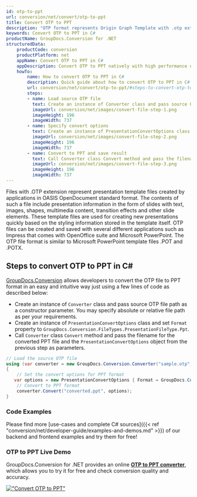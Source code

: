 ```yaml
---
id: otp-to-ppt
url: conversion/net/convert/otp-to-ppt
title: Convert OTP to PPT
description: "OTP format represents Origin Graph Template with .otp extension. Learn how to convert OTP to PPT file programmatically in C# language using GroupDocs.Conversion for .NET library."
keywords: Convert OTP to PPT in C#
productName: GroupDocs.Conversion for .NET
structuredData:
    productCode: conversion
    productPlatform: net
    appName: Convert OTP to PPT in C#
    appDescription: Convert OTP to PPT natively with high performance using C# language and server side GroupDocs.Conversion for .NET APIs, without the use of any software like Microsoft or Open Office.
    howTo:
        name: How to convert OTP to PPT in C# 
        description: Quick guide about how to convert OTP to PPT in C# with high performance and accuracy.
        url: conversion/net/convert/otp-to-ppt/#steps-to-convert-otp-to-ppt-in-c
        steps:
        - name: Load source OTP file 
          text: Create an instance of Converter class and pass source OTP file path as a constructor parameter. You may specify absolute or relative file path as per your requirements. 
          imageUrl: conversion/net/images/convert-file-step-1.png
          imageHeight: 196
          imageWidth: 737
        - name: Specify convert options 
          text: Create an instance of PresentationConvertOptions class.
          imageUrl: conversion/net/images/convert-file-step-2.png
          imageHeight: 196
          imageWidth: 737
        - name: Convert to PPT and save result 
          text: Call Converter class Convert method and pass the filename for the converted HTML file and the PresentationConvertOptions object from the previous step as parameters.
          imageUrl: conversion/net/images/convert-file-step-3.png
          imageHeight: 196
          imageWidth: 737
---
```


Files with .OTP extension represent presentation template files created by applications in OASIS OpenDocument standard format. The contents of such a file include presentation information in the form of slides with text, images, shapes, multimedia content, transition effects and other slide elements. These template files are used for creating new presentations quickly based on the styling information stored in the template itself. OTP files can be created and saved with several different applications such as Impress that comes with OpenOffice suite and Microsoft PowerPoint. The OTP file format is similar to Microsoft PowerPoint template files .POT and .POTX.

## Steps to convert OTP to PPT in C#

[GroupDocs.Conversion](https://products.groupdocs.com/conversion/net) allows developers to convert the OTP file to PPT format in an easy and intuitive way just using a few lines of code as described below:

* Create an instance of `Converter` class and pass source OTP file path as a constructor parameter. You may specify absolute or relative file path as per your requirements. 
* Create an instance of `PresentationConvertOptions` class and set `Format` property to `GroupDocs.Conversion.FileTypes.PresentationFileType.Ppt`.
* Call `Converter` class `Convert` method and pass the filename for the converted PPT file and the `PresentationConvertOptions` object from the previous step as parameters.

```csharp
// Load the source OTP file
using (var converter = new GroupDocs.Conversion.Converter("sample.otp"))
{
    // Set the convert options for PPT format
   var options = new PresentationConvertOptions { Format = GroupDocs.Conversion.FileTypes.PresentationFileType.Ppt };
    // Convert to PPT format
    converter.Convert("converted.ppt", options);
}
```

### Code Examples

Please find more [use-cases and complete C# sources]({{< ref "conversion/net/developer-guide/examples-and-demos.md" >}}) of our backend and frontend examples and try them for free!

### OTP to PPT Live Demo

GroupDocs.Conversion for .NET provides an online [**OTP to PPT converter**](https://products.groupdocs.app/conversion/otp-to-ppt), which allows you to try it for free and check conversion quality and accuracy.

[!["Convert OTP to PPT"](conversion/net/images/convert-to-ppt/convert-otp-to-ppt.png)](https://products.groupdocs.app/conversion/otp-to-ppt)